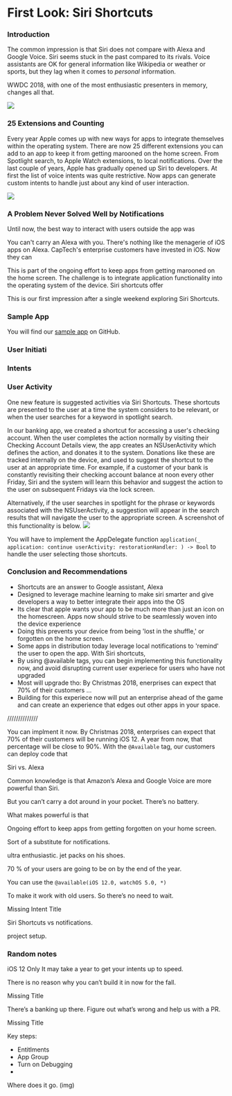 

# First Look: Siri Shortcuts

### Introduction

The common impression is that Siri does not compare with Alexa and Google Voice.  Siri seems stuck in the past compared to its rivals.  Voice assistants are OK for general information like Wikipedia or weather or sports, but they lag when it comes to *personal* information.  

WWDC 2018, with one of the most enthusiastic presenters in memory, changes all that.

![](blogImages/1.presentation.jpeg)

### 25 Extensions and Counting

Every year Apple comes up with new ways for apps to integrate themselves within the operating system.  There are now 25 different extensions you can add to an app to keep it from getting marooned on the home screen.  From Spotlight search, to Apple Watch extensions, to local notifications.  Over the last couple of years, Apple has gradually opened up Siri to developers.  At first the list of voice intents was quite restrictive.  Now apps can generate custom intents to handle just about any kind of user interaction.

![](blogImages/AddingExtension.jpeg)

### A Problem Never Solved Well by Notifications

Until now, the best way to interact with users outside the app was 

You can't carry an Alexa with you.  There's nothing like the menagerie of iOS apps on Alexa.  CapTech's enterprise customers have invested in iOS.  Now they can 

This is part of the ongoing effort to keep apps from getting marooned on the home screen.  The challenge is to integrate application functionality into the operating system of the device.  Siri shortcuts offer

This is our first impression after a single weekend exploring Siri Shortcuts. 

### Sample App

You will find our [sample app](https://github.com/CapTechMobile/SiriBanker) on GitHub.  


### User Initiati


 



### Intents


### User Activity

One new feature is suggested activities via Siri Shortcuts. 
These shortcuts are presented to the user at a time the system considers to be relevant, or when the user searches for a keyword in spotlight search.

In our banking app, we created a shortcut for accessing a user's checking account. When the user completes the action normally by visiting their Checking Account Details view, the app 
creates an NSUserActivity which defines the action, and donates it to the system. Donations like these are tracked internally on the device, and used to suggest the shortcut to the user at an appropriate time.
For example, if a customer of your bank is constantly revisiting their checking account balance at noon every other Friday, Siri and the system will learn this behavior and suggest the action to the user on subsequent Fridays via the lock screen.

Alternatively, if the user searches in spotlight for the phrase or keywords associated with the NSUserActivity, a suggestion will appear in the search results that will navigate the user to the appropriate screen. A screenshot of this functionality is below.
![](blogImages/checkingSpotlightSuggestion.png)

You will have to implement the AppDelegate function `application(_ application: continue userActivity: restorationHandler: ) -> Bool` to handle the user selecting those shortcuts.


### Conclusion and Recommendations


- Shortcuts are an answer to Google assistant, Alexa
- Designed to leverage machine learning to make siri smarter and give developers a way to better integrate their apps into the OS
- Its clear that apple wants your app to be much more than just an icon on the homescreen. Apps now should strive to be seamlessly woven into the device experience
- Doing this prevents your device from being 'lost in the shuffle,' or forgotten on the home screen.
- Some apps in distribution today leverage local notifications to 'remind' the user to open the app. With Siri shortcuts,
- By using @available tags, you can begin implementing this functionality now, and avoid disrupting current user experiece for users who have not upgraded
- Most will upgrade tho: By Christmas 2018, enerprises can expect that 70% of their customers ...
- Building for this experiece now will put an enterprise ahead of the game and can create an experience that edges out other apps in your space.



//////////////


You can implment it now.  By Christmas 2018, enterprises can expect that 70% of their customers will be running iOS 12.  A year from now, that percentage will be close to 90%.  With the `@Available` tag, our customers can deploy code that 


Siri vs. Alexa

Common knowledge is that Amazon’s Alexa and Google Voice are more powerful than Siri.

But you can’t carry a dot around in your pocket.  There’s no battery.

What makes powerful is that 

Ongoing effort to keep apps from getting forgotten on your home screen.

Sort of a substitute for notifications.

ultra enthusiastic.  jet packs on his shoes.  

70 % of your users are going to be on by the end of the year.

You can use the `@available(iOS 12.0, watchOS 5.0, *)`

To make it work with old users.  So there’s no need to wait.

Missing Intent Title

Siri Shortcuts vs notifications.   

project setup.

 
### Random notes
iOS 12 Only
It may take a year to get your intents up to speed.

There is no reason why you can’t build it in now for the fall.

Missing Title

There’s a banking up there.  Figure out what’s wrong and help us with a PR.

Missing Title

Key steps:
* Entitlments
* App Group
* Turn on Debugging
* 

Where does it go.
  (img)

